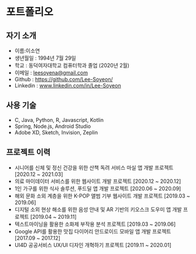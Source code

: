 # 포트폴리오

## 자기 소개

* 이름:이소연
* 생년월일 : 1994년 7월 29일
* 학교 : 동덕여자대학교 컴퓨터학과 졸업 (2020년 2월)
* 이메일 : leesoyena@gmail.com
* Github : https://github.com/Lee-Soyeon/
* Linkedin : www.linkedin.com/in/Lee-Soyeon

## 사용 기술

* C, Java, Python, R, Javascript, Kotlin
* Spring, Node.js, Android Studio
* Adobe XD, Sketch, Invision, Zeplin

## 프로젝트 이력

* 시니어를 신체 및 정신 건강을 위한 산책 독려 서비스 마실 앱 개발 프로젝트 [2020.12 ~ 2021.03] 
* 의료 마이데이터 서비스를 위한 웹사이트 개발 프로젝트 [2020.12 ~ 2020.12]
* 1인 가구를 위한 식사 솔루션, 푸드딜 앱 개발 프로젝트 [2020.06 ~ 2020.09]
* 해외 문화 소외 계층을 위한 K-POP 앨범 기부 웹사이트 개발 프로젝트 [2019.03 ~ 2019.06]
* 디지털 소외 현상 해소를 위한 음성 안내 및 AR 기반의 키오스크 도우미 앱 개발 프로젝트 [2019.04 ~ 2019.11]
* 텍스트마이닝을 활용한 소화제 부작용 분석 프로젝트 [2019.03 ~ 2019.06]
* Google API를 활용한 맛집 다이어리 안드로이드 모바일 앱 개발 프로젝트 [2017.09 ~ 2017.12]
* UI4D 공공서비스 UX/UI 디자인 개혁하기 프로젝트 [2019.11 ~ 2020.01]
